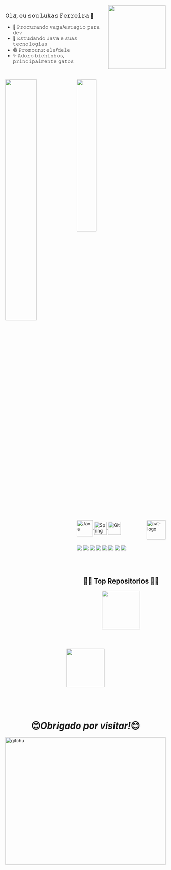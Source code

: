 <div display:inline-block>
<img align="right" width=180px height=200px src="https://media.tenor.com/vGGUN0CgMaoAAAAC/kawaii-pink.gif">
 </div>


### 𝙾𝚕𝚊́, 𝚎𝚞 𝚜𝚘𝚞 𝙻𝚞𝚔𝚊𝚜 𝙵𝚎𝚛𝚛𝚎𝚒𝚛𝚊 👋 

- 🔭 𝙿𝚛𝚘𝚌𝚞𝚛𝚊𝚗𝚍𝚘 𝚟𝚊𝚐𝚊/𝚎𝚜𝚝𝚊́𝚐𝚒𝚘 𝚙𝚊𝚛𝚊 𝚍𝚎𝚟
- 📝 𝙴𝚜𝚝𝚞𝚍𝚊𝚗𝚍𝚘 𝙹𝚊𝚟𝚊 𝚎 𝚜𝚞𝚊𝚜 𝚝𝚎𝚌𝚗𝚘𝚕𝚘𝚐𝚒𝚊𝚜
- 😄 𝙿𝚛𝚘𝚗𝚘𝚞𝚗𝚜: 𝚎𝚕𝚎/𝚍𝚎𝚕𝚎
- ✨ 𝙰𝚍𝚘𝚛𝚘 𝚋𝚒𝚌𝚑𝚒𝚗𝚑𝚘𝚜, 𝚙𝚛𝚒𝚗𝚌𝚒𝚙𝚊𝚕𝚖𝚎𝚗𝚝𝚎 𝚐𝚊𝚝𝚘𝚜

##

<br>

 <div>
  <a href="https://github.com/lukadev08">
  <img align="left" width="44%" src="https://github-readme-stats.vercel.app/api?username=lukadev08&show=reviews&theme=tokyonight"/>
  <img align="center" width="35%"  src="https://github-readme-stats.vercel.app/api/top-langs/?username=lukadev08&layout=donut&langs_count=5&theme=tokyonight&hide_progress=false"/>
  
       
</div>

<div style="display: inline_block"><br>
  <img align="center" alt="Java" height="50" width="50" src="https://cdn.jsdelivr.net/gh/devicons/devicon/icons/java/java-original.svg">
  <img align="center" alt="Spring" height="40" width="40" src="https://cdn.jsdelivr.net/gh/devicons/devicon/icons/spring/spring-original.svg">
  <img align="center" alt="Git" height="40" width="40" src="https://cdn.jsdelivr.net/gh/devicons/devicon/icons/git/git-original.svg">
 <img align="right" alt="cat-logo" height="60 " width=60" src="https://em-content.zobj.net/source/microsoft-teams/337/cat-face_1f431.png">  
  </div>
  
  ##

  
  
  <div>
  <a href = "mailto:luskaf8@gmail.com"><img src="https://img.shields.io/badge/-Gmail-%23333?style=for-the-badge&logo=gmail&logoColor=red" target="_blank"></a>
  <a href="https://www.linkedin.com/in/lukadev08/" target="_blank"><img src="https://img.shields.io/badge/-LinkedIn-%230077B5?style=for-the-badge&logo=linkedin&logoColor=white" target="_blank"></a>
  <a href="os"> <img src="https://img.shields.io/badge/Windows-0078D6?style=for-the-badge&logo=windows&logoColor=white" target="_blank"></a>
  <a href="os"> <img src="https://img.shields.io/badge/Visual_Studio_Code-0078D4?style=for-the-badge&logo=visual%20studio%20code&logoColor=white" target="_blank"></a>
  <a href="os"> <img src="https://img.shields.io/badge/java-%23ED8B00.svg?style=for-the-badge&logo=openjdk&logoColor=white"></a>
  <a href="os"> <img src="https://img.shields.io/badge/html5-%23E34F26.svg?style=for-the-badge&logo=html5&logoColor=white"></a>
  <a href="os"> <img src="https://img.shields.io/badge/css3-%231572B6.svg?style=for-the-badge&logo=css3&logoColor=white"></a>
  <a href="os"> <img src="https://img.shields.io/badge/javascript-%23323330.svg?style=for-the-badge&logo=javascript&logoColor=%23F7DF1E"></a>
  

  </div>

  <br>
  <br>
  <br>


<div>

<h2 align="center">👨‍💻 Top Repositorios 👨‍💻</h2>
  
  <div width="100%" align="center">
  <a  href="https://github.com/lukadev08/imersao-java-2023" title="Imersao Java 2023">
    <img align="center" height="120" src="https://github-readme-stats.vercel.app/api/pin/?username=lukadev08&repo=imersao-java-2023&theme=react&border_color=61dafb&border_radius=10"></a>
   
<br><br>
  
  <a href="https://github.com/lukadev08/SCI-Academia-2023-Prova" title="Prova Academia SCI 2023">
    <img align="center"  height="120" src="https://github-readme-stats.vercel.app/api/pin/?username=lukadev08&repo=SCI-Academia-2023-Prova&theme=react&border_color=61dafb&border_radius=10"></a>
    
</div>

  <br><br><br>
  
  <h1 align='center'>😊<i>Obrigado por visitar!</i>😊</h1>
  
</div>

<div>
<img align='left' alt="gifchu" height="400px" width="100%" src="https://i.pinimg.com/originals/ac/b3/9b/acb39b95c7c20ecd720e163ee9d29d8a.gif">
 </div>
